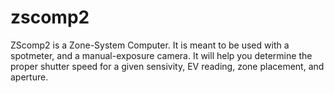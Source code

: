# zscomp2

ZScomp2 is a Zone-System Computer. It is meant to be used with a spotmeter,
and a manual-exposure camera. It will help you determine the proper shutter speed
for a given sensivity, EV reading, zone placement, and aperture.
